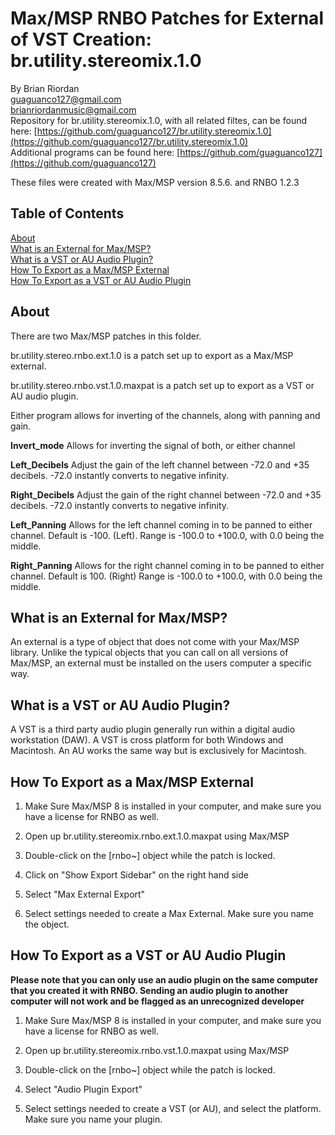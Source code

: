 # Max/MSP RNBO Patches for External of VST Creation: br.utility.stereomix.1.0  
   
By Brian Riordan  
[guaguanco127@gmail.com](mailto:guaguanco127@gmail.com)  
[brianriordanmusic@gmail.com](mailto:brianriordanmusic@gmail.com)  
Repository for br.utility.stereomix.1.0, with all related filtes, can be found here: [https://github.com/guaguanco127/br.utility.stereomix.1.0](https://github.com/guaguanco127/br.utility.stereomix.1.0)  
Additional programs can be found here: [https://github.com/guaguanco127](https://github.com/guaguanco127)

These files were created with Max/MSP version 8.5.6. and RNBO 1.2.3

## Table of Contents 

[About](#About)   
[What is an External for Max/MSP?](#External)  
[What is a VST or AU Audio Plugin?](#VST)  
[How To Export as a Max/MSP External](#Export)  
[How To Export as a VST or AU Audio Plugin](#ExportVST)  

 
 

## <a name="About"></a>About

There are two Max/MSP patches in this folder.  

br.utility.stereo.rnbo.ext.1.0 is a patch set up to export as a Max/MSP external.  

br.utility.stereo.rnbo.vst.1.0.maxpat is a patch set up to export as a VST or AU audio plugin.  

Either program allows for inverting of the channels, along with panning and gain.
  
**Invert_mode** Allows for inverting the signal of both, or either channel

**Left_Decibels** Adjust the gain of the left channel between -72.0 and +35 decibels. -72.0 instantly converts to negative infinity. 

**Right_Decibels** Adjust the gain of the right channel between -72.0 and +35 decibels. -72.0 instantly converts to negative infinity. 

**Left_Panning** Allows for the left channel coming in to be panned to either channel. Default is -100. (Left). Range is -100.0 to +100.0, with 0.0 being the middle.  

**Right_Panning** Allows for the right channel coming in to be panned to either channel. Default is 100. (Right) Range is -100.0 to +100.0, with 0.0 being the middle.   

## <a name="External"></a>What is an External for Max/MSP?

An external is a type of object that does not come with your Max/MSP library. Unlike the typical objects that you can call on all versions of Max/MSP, an external must be installed on the users computer a specific way. 

## <a name="VST"></a>What is a VST or AU Audio Plugin? 

A VST is a third party audio plugin generally run within a digital audio workstation (DAW). A VST is cross platform for both Windows and Macintosh. An AU works the same way but is exclusively for Macintosh. 


## <a name="Export"></a>How To Export as a Max/MSP External

1. Make Sure Max/MSP 8 is installed in your computer, and make sure you have a license for RNBO as well.

2. Open up br.utility.stereomix.rnbo.ext.1.0.maxpat using Max/MSP 

3. Double-click on the [rnbo~] object while the patch is locked.

4. Click on "Show Export Sidebar" on the right hand side 

5. Select "Max External Export"

6. Select settings needed to create a Max External. Make sure you name the object. 

## <a name="ExportVST"></a>How To Export as a VST or AU Audio Plugin

**Please note that you can only use an audio plugin on the same computer that you created it with RNBO. Sending an audio plugin to another computer will not work and be flagged as an unrecognized developer** 

1. Make Sure Max/MSP 8 is installed in your computer, and make sure you have a license for RNBO as well.

2. Open up br.utility.stereomix.rnbo.vst.1.0.maxpat using Max/MSP 

3. Double-click on the [rnbo~] object while the patch is locked.

4. Select "Audio Plugin Export"

5. Select settings needed to create a VST (or AU), and select the platform. Make sure you name your plugin. 





    



 





